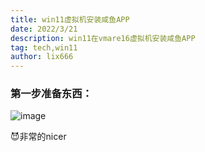 ```yaml
---
title: win11虚拟机安装咸鱼APP
date: 2022/3/21
description: win11在vmare16虚拟机安装咸鱼APP
tag: tech,win11
author: lix666
---
```


### 第一步准备东西：
![image](https://user-images.githubusercontent.com/26183306/159299248-9702122f-eb90-4777-9c40-20e74481beaf.png)


😈非常的nicer

